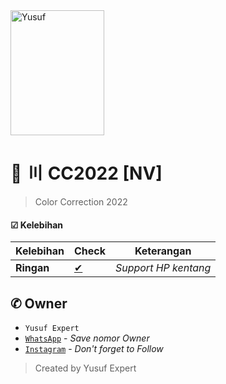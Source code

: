 <img src="https://cdn.pixabay.com/photo/2018/09/11/14/49/moe-3669736_1280.png" alt="Yusuf" float="right" width="150" height="200">

# 🌱 〣 CC2022 [NV]
> Color Correction 2022

#### ☑ Kelebihan
|Kelebihan|Check|Keterangan|
|-|-|-|
|**Ringan**|[✔](https://github.com/avianz37)|*Support HP kentang*|

## ✆ Owner
- `Yusuf Expert`
- [`WhatsApp`](wa.me/6283873115706) - *Save nomor Owner*
- [`Instagram`](instagram.com/yusuf.expert) - *Don't forget to Follow*

> Created by Yusuf Expert
